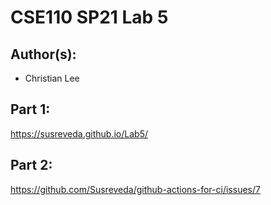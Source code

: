 # CSE110 SP21 Lab 5

## Author(s):
- Christian Lee

## Part 1:

https://susreveda.github.io/Lab5/

## Part 2:

https://github.com/Susreveda/github-actions-for-ci/issues/7
